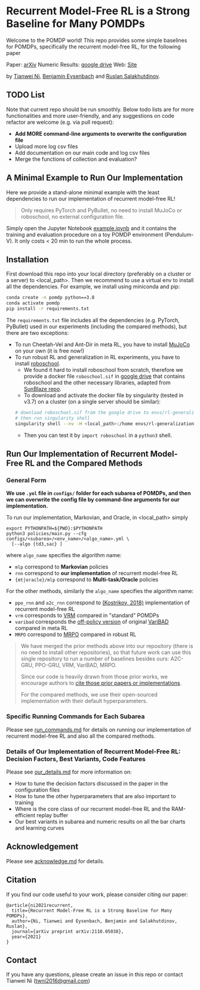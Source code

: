 # Recurrent Model-Free RL is a Strong Baseline for Many POMDPs
Welcome to the POMDP world! 
This repo provides some simple baselines for POMDPs, specifically the recurrent model-free RL, for the following paper

Paper: [arXiv](https://arxiv.org/abs/2110.05038) Numeric Results: [google drive](https://drive.google.com/file/d/18l9Y4N8zPRdGBnx8oSELiQcoReF7V4wP/view?usp=sharing) Web: [Site](https://sites.google.com/view/pomdp-baselines)

by [Tianwei Ni](https://twni2016.github.io/), [Benjamin Eysenbach](https://ben-eysenbach.github.io/) and [Ruslan Salakhutdinov](http://www.cs.cmu.edu/~rsalakhu/).

## TODO List
Note that current repo should be run smoothly. Below todo lists are for more functionalities and more user-friendly, and any suggestions on code refactor are welcome (e.g. via pull request):
- **Add MORE command-line arguments to overwrite the configuration file**
- Upload more log csv files
- Add documentation on our main code and log csv files
- Merge the functions of collection and evaluation?  

## A Minimal Example to Run Our Implementation
Here we provide a stand-alone minimal example with the least dependencies to run our implementation of recurrent model-free RL! 
> Only requires PyTorch and PyBullet, no need to install MuJoCo or roboschool, no external configuration file.

Simply open the Jupyter Notebook [example.ipynb](example.ipynb) and it contains the training and evaluation procedure on a toy POMDP environment (Pendulum-V). It only costs < 20 min to run the whole process.

## Installation
First download this repo into your local directory (preferably on a cluster or a server) to <local_path>. Then we recommend to use a virtual env to install all the dependencies. For example, we install using miniconda and pip:

```bash
conda create -n pomdp python==3.8
conda activate pomdp
pip install -r requirements.txt
```

The `requirements.txt` file includes all the dependencies (e.g. PyTorch, PyBullet) used in our experiments (including the compared methods), but there are two exceptions:
- To run Cheetah-Vel and Ant-Dir in meta RL, you have to install [MuJoCo](https://github.com/openai/mujoco-py) on your own (it is free now!)
- To run robust RL and generalization in RL experiments, you have to install [roboschool](https://github.com/openai/roboschool). 
    - We found it hard to install roboschool from scratch, therefore we provide a docker file `roboschool.sif` in [google drive](https://drive.google.com/file/d/1KpTpVwoU02AI7uQrk2T9hQ6s15EISRTa/view?usp=sharing) that contains roboschool and the other necessary libraries, adapted from [SunBlaze repo](https://github.com/sunblaze-ucb/rl-generalization). 
    - To download and activate the docker file by singularity (tested in v3.7) on a cluster (on a single server should be similar):
    ```bash
    # download roboschool.sif from the google drive to envs/rl-generalization/roboschool.sif
    # then run singularity shell
    singularity shell --nv -H <local_path>:/home envs/rl-generalization/roboschool.sif
    ```
    - Then you can test it by `import roboschool` in a `python3` shell.

## Run Our Implementation of Recurrent Model-Free RL and the Compared Methods

### General Form
**We use `.yml` file in `configs/` folder for each subarea of POMDPs, and then we can overwrite the config file by command-line arguments for our implementation.**

To run our implementation, Markovian, and Oracle, in <local_path> simply
```
export PYTHONPATH=${PWD}:$PYTHONPATH
python3 policies/main.py --cfg configs/<subarea>/<env_name>/<algo_name>.yml \
  [--algo {td3,sac} ] 
```
where `algo_name` specifies the algorithm name:
- `mlp` correspond to **Markovian** policies
- `rnn` correspond to **our implementation** of recurrent model-free RL
- `{mt|oracle}/mlp` correspond to **Multi-task/Oracle** policies

For the other methods, similarly the `algo_name` specifies the algorithm name:
- `ppo_rnn` and `a2c_rnn` correspond to [(Kostrikov, 2018)](https://github.com/ikostrikov/pytorch-a2c-ppo-acktr-gail) implementation of recurrent model-free RL
- `vrm` corresponds to [VRM](https://github.com/oist-cnru/Variational-Recurrent-Models) compared in "standard" POMDPs
- `varibad` corresponds the [off-policy version](https://github.com/Rondorf/BOReL) of original [VariBAD](https://arxiv.org/abs/1910.08348) compared in meta RL
- `MRPO` correspond to [MRPO](https://proceedings.mlr.press/v139/jiang21c.html) compared in robust RL

> We have merged the prior methods above into our repository (there is no need to install other repositories), so that future work can use this single repository to run a number of baselines besides ours: A2C-GRU, PPO-GRU, VRM, VariBAD, MRPO. 
>
> Since our code is heavily drawn from those prior works, we encourage authors to [cite those prior papers or implementations](acknowledge.md).
>
> For the compared methods, we use their open-sourced implementation with their default hyperparameters.

### Specific Running Commands for Each Subarea
Please see [run_commands.md](run_commands.md) for details on running our implementation of recurrent model-free RL and also all the compared methods.

### Details of Our Implementation of Recurrent Model-Free RL: Decision Factors, Best Variants, Code Features
Please see [our_details.md](our_details.md) for more information on:
- How to tune the decision factors discussed in the paper in the configuration files
- How to tune the other hyperparameters that are also important to training
- Where is the core class of our recurrent model-free RL and the RAM-efficient replay buffer
- Our best variants in subarea and numeric results on all the bar charts and learning curves

## Acknowledgement
Please see [acknowledge.md](acknowledge.md) for details.

## Citation
If you find our code useful to your work, please consider citing our paper:
```
@article{ni2021recurrent,
  title={Recurrent Model-Free RL is a Strong Baseline for Many POMDPs},
  author={Ni, Tianwei and Eysenbach, Benjamin and Salakhutdinov, Ruslan},
  journal={arXiv preprint arXiv:2110.05038},
  year={2021}
}
```
## Contact
If you have any questions, please create an issue in this repo or contact Tianwei Ni (twni2016@gmail.com)

